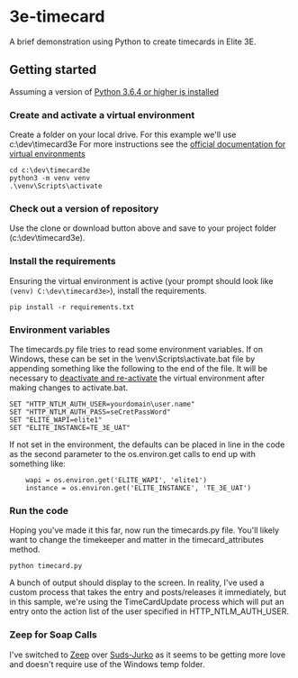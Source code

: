 # 3e-timecard
A brief demonstration using Python to create timecards in Elite 3E.

## Getting started
Assuming a version of [Python 3.6.4 or higher is installed ](https://docs.python.org/3/)

### Create and activate a virtual environment
Create a folder on your local drive. For this example we'll use c:\dev\timecard3e
For more instructions see the [official documentation for virtual environments](https://docs.python.org/3/library/venv.html)
```
cd c:\dev\timecard3e
python3 -m venv venv
.\venv\Scripts\activate
```
### Check out a version of repository
Use the clone or download button above and save to your project folder (c:\dev\timecard3e).
### Install the requirements
Ensuring the virtual environment is active (your prompt should look like `(venv) C:\dev\timecard3e>`), install the requirements.
```
pip install -r requirements.txt
```
### Environment variables
The timecards.py file tries to read some environment variables. If on Windows, these can be set 
in the \venv\Scripts\activate.bat file by appending something like the following to the end of the file. It will be necessary 
to [deactivate and re-activate](https://www.codingforentrepreneurs.com/blog/activate-reactivate-deactivate-your-virtualenv/) the virtual environment after making changes to activate.bat.
```
SET "HTTP_NTLM_AUTH_USER=yourdomain\user.name"
SET "HTTP_NTLM_AUTH_PASS=seCretPassWord"
SET "ELITE_WAPI=elite1"
SET "ELITE_INSTANCE=TE_3E_UAT"
```
If not set in the environment, the defaults can be placed in line in the code as the second 
parameter to the os.environ.get calls to end up with something like:
```
    wapi = os.environ.get('ELITE_WAPI', 'elite1')
    instance = os.environ.get('ELITE_INSTANCE', 'TE_3E_UAT')
```
### Run the code
Hoping you've made it this far, now run the timecards.py file. You'll likely want to change the timekeeper and matter in
the timecard_attributes method.
```
python timecard.py
```
A bunch of output should display to the screen. In reality, I've used a custom process that takes the entry 
and posts/releases it immediately, but in this sample, we're using the TimeCardUpdate process which will put an entry onto 
the action list of the user specified in HTTP_NTLM_AUTH_USER.

### Zeep for Soap Calls
I've switched to [Zeep](http://docs.python-zeep.org/en/master/) over [Suds-Jurko](https://pypi.python.org/pypi/suds-jurko) as
it seems to be getting more love and doesn't require use of the Windows temp folder.
